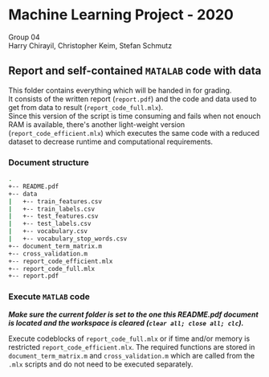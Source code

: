 # Machine Learning Project - 2020
Group 04  
Harry Chirayil, Christopher Keim, Stefan Schmutz

## Report and self-contained `MATALAB` code with data
This folder contains everything which will be handed in for grading.  
It consists of the written report (`report.pdf`) and the code and data used to get from data to result (`report_code_full.mlx`).  
Since this version of the script is time consuming and fails when not enouch RAM is available, there's another light-weight version (`report_code_efficient.mlx`) which executes the same code with a reduced dataset to decrease runtime and computational requirements.

### Document structure

```bash
.
+-- README.pdf
+-- data
|   +-- train_features.csv
|   +-- train_labels.csv
|   +-- test_features.csv
|   +-- test_labels.csv
|   +-- vocabulary.csv
|   +-- vocabulary_stop_words.csv
+-- document_term_matrix.m
+-- cross_validation.m
+-- report_code_efficient.mlx
+-- report_code_full.mlx
+-- report.pdf
```

### Execute `MATLAB` code

***Make sure the current folder is set to the one this README.pdf document is located and the workspace is cleared (`clear all; close all; clc`).***

Execute codeblocks of `report_code_full.mlx` or if time and/or memory is restricted `report_code_efficient.mlx`. The required functions are stored in `document_term_matrix.m` and `cross_validation.m` which are called from the `.mlx` scripts and do not need to be executed separately.
